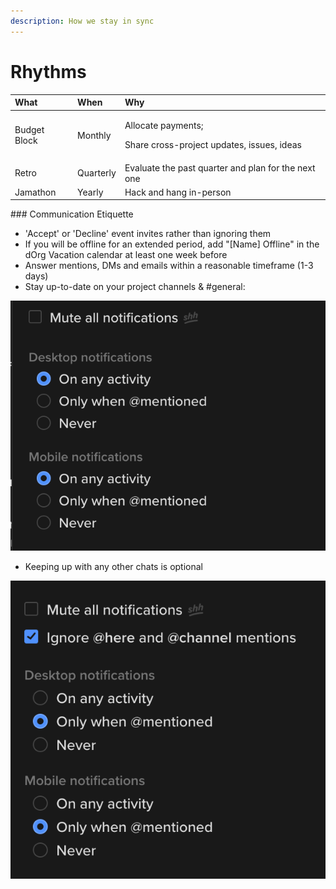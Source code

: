 ```yaml
---
description: How we stay in sync
---
```


# Rhythms

<table>
  <thead>
    <tr>
      <th style="text-align:left">What</th>
      <th style="text-align:left">When</th>
      <th style="text-align:left">Why</th>
    </tr>
  </thead>
  <tbody>
    <tr>
      <td style="text-align:left">Budget Block</td>
      <td style="text-align:left">Monthly</td>
      <td style="text-align:left">
        <p>Allocate payments;</p>
        <p>Share cross-project updates, issues, ideas</p>
      </td>
    </tr>
    <tr>
      <td style="text-align:left">Retro</td>
      <td style="text-align:left">Quarterly</td>
      <td style="text-align:left">Evaluate the past quarter and plan for the next one</td>
    </tr>
    <tr>
      <td style="text-align:left">Jamathon</td>
      <td style="text-align:left">Yearly</td>
      <td style="text-align:left">Hack and hang in-person</td>
    </tr>
  </tbody>
</table>### Communication Etiquette

* 'Accept' or 'Decline' event invites rather than ignoring them
* If you will be offline for an extended period, add "\[Name\] Offline" in the dOrg Vacation calendar at least one week before
* Answer mentions, DMs and emails within a reasonable timeframe \(1-3 days\)
* Stay up-to-date on your project channels & \#general:

![](../.gitbook/assets/rec1%20%281%29.png)

* Keeping up with any other chats is optional

![](../.gitbook/assets/rec2%20%281%29.png)



